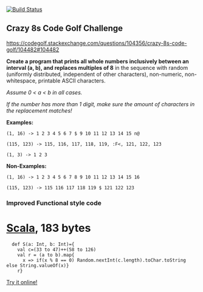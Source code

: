 [![Build Status](https://travis-ci.org/firephil/Crazy8s-intelij-sbt.svg?branch=master)](https://travis-ci.org/firephil/Crazy8s-intelij-sbt)

## Crazy 8s Code Golf Challenge

https://codegolf.stackexchange.com/questions/104356/crazy-8s-code-golf/104482#104482

**Create a program that prints all whole numbers inclusively between an interval (a, b), and replaces multiples of 8**
in the sequence with random (uniformly distributed, independent of other characters), non-numeric,
non-whitespace, printable ASCII characters.

*Assume 0 < a < b in all cases.*

*If the number has more than 1 digit, make sure the amount of characters in the replacement matches!*

**Examples:**

`(1, 16) -> 1 2 3 4 5 6 7 $ 9 10 11 12 13 14 15 n@`

`(115, 123) -> 115, 116, 117, 118, 119, :F<, 121, 122, 123`

`(1, 3) -> 1 2 3`

**Non-Examples:**

`(1, 16) -> 1 2 3 4 5 6 7 8 9 10 11 12 13 14 15 16`

`(115, 123) -> 115 116 117 118 119 $ 121 122 123`

### Improved Functional style code
# [Scala], 183 bytes

<!-- language-all: lang-scala -->

      def S(a: Int, b: Int)={
        val c=(33 to 47)++(58 to 126)
        val r = (a to b).map{
          x => if(x % 8 == 0) Random.nextInt(c.length).toChar.toString else String.valueOf(x)}
        r}

[Try it online!][TIO-km6hjwb8]

[Scala]: http://www.scala-lang.org/
[TIO-km6hjwb8]: https://tio.run/##VVDLSsQwFN3nK85GSJghdKyPQYigrgRFsF@QtulMJE1KeisF6bfXZAqCq/s6L@7YaKdX2w8hEsY8yCY4Zxqywct@Il07I9/sSM9T15nI/kEnsk5@at@GnjEW6q/Ew7u2HmYm49sRT8Pww4AVaE2HiusHvHrao75UofIR@NYOjeJlCQq4uRe7Hb895v5wfSf@EBEKXOd1LWSvh40LzFCPsB2fcYUjlEIhsIWSPuVIPryRzvgTnYWk8HLWMZWKovUnGDcabL1MJpP5SEJiuUjHJeUe0ol4xQ/FviwyPz9DsGX9BQ "Scala – Try It Online"